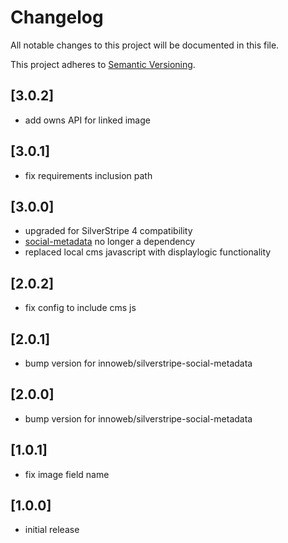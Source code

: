 # Changelog

All notable changes to this project will be documented in this file.

This project adheres to [Semantic Versioning](http://semver.org/).

## [3.0.2]

* add owns API for linked image

## [3.0.1]

* fix requirements inclusion path

## [3.0.0]

* upgraded for SilverStripe 4 compatibility
* [social-metadata](https://github.com/innoweb/silverstripe-social-metadata) no longer a dependency 
* replaced local cms javascript with displaylogic functionality

## [2.0.2]

* fix config to include cms js

## [2.0.1]

* bump version for innoweb/silverstripe-social-metadata

## [2.0.0]

* bump version for innoweb/silverstripe-social-metadata

## [1.0.1]

* fix image field name

## [1.0.0]

* initial release
